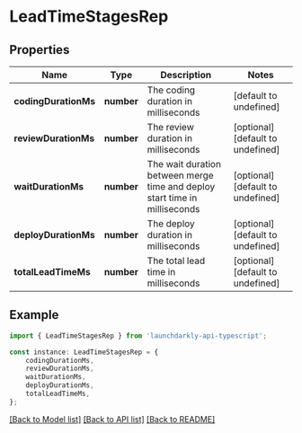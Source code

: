 # LeadTimeStagesRep


## Properties

Name | Type | Description | Notes
------------ | ------------- | ------------- | -------------
**codingDurationMs** | **number** | The coding duration in milliseconds | [default to undefined]
**reviewDurationMs** | **number** | The review duration in milliseconds | [optional] [default to undefined]
**waitDurationMs** | **number** | The wait duration between merge time and deploy start time in milliseconds | [optional] [default to undefined]
**deployDurationMs** | **number** | The deploy duration in milliseconds | [optional] [default to undefined]
**totalLeadTimeMs** | **number** | The total lead time in milliseconds | [optional] [default to undefined]

## Example

```typescript
import { LeadTimeStagesRep } from 'launchdarkly-api-typescript';

const instance: LeadTimeStagesRep = {
    codingDurationMs,
    reviewDurationMs,
    waitDurationMs,
    deployDurationMs,
    totalLeadTimeMs,
};
```

[[Back to Model list]](../README.md#documentation-for-models) [[Back to API list]](../README.md#documentation-for-api-endpoints) [[Back to README]](../README.md)
